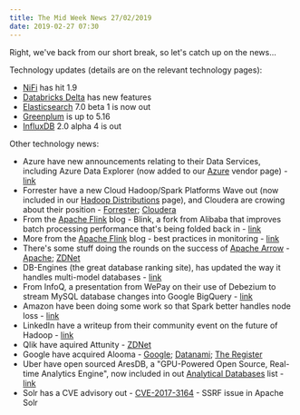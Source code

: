 ```yaml
---
title: The Mid Week News 27/02/2019
date: 2019-02-27 07:30
---
```

Right, we've back from our short break, so let's catch up on the news...
<!--more-->

Technology updates (details are on the relevant technology pages):

* [NiFi](/technologies/apache-nifi) has hit 1.9
* [Databricks Delta](/technologies/databricks-delta/) has new features
* [Elasticsearch](/technologies/elasticsearch/) 7.0 beta 1 is now out
* [Greenplum](/technologies/greenplum/) is up to 5.16
* [InfluxDB](/technologies/influxdb/) 2.0 alpha 4 is out

Other technology news:

* Azure have new announcements relating to their Data Services, including Azure Data Explorer (now added to our [Azure](/tech-vendors/microsoft-azure) vendor page) - [link](https://azure.microsoft.com/en-us/blog/individually-great-collectively-unmatched-announcing-updates-to-3-great-azure-data-services/)
* Forrester have a new Cloud Hadoop/Spark Platforms Wave out (now included in our [Hadoop Distributions](/tech-categories/hadoop-distributions/) page), and Cloudera are crowing about their position - [Forrester](https://www.forrester.com/report/The+Forrester+Wave+Cloud+HadoopSpark+Platforms+Q1+2019/-/E-RES142663); [Cloudera](http://vision.cloudera.com/clouderas-and-hortonworks-data-platform-in-the-cloud-named-among-leaders-in-new-forrester-wave/)
* From the [Apache Flink](/technologies/apache-flink/) blog - Blink, a fork from Alibaba that improves batch processing performance that's being folded back in - [link](https://flink.apache.org/news/2019/02/13/unified-batch-streaming-blink.html)
* More from the [Apache Flink](/technologies/apache-flink/) blog - best practices in monitoring - [link](https://flink.apache.org/news/2019/02/25/monitoring-best-practices.html)
* There's some stuff doing the rounds on the success of [Apache Arrow](/technologies/apache-arrow/) - [Apache](https://blogs.apache.org/foundation/entry/the-apache-software-foundation-announces46); [ZDNet](https://www.zdnet.com/article/apache-arrow-the-little-data-accelerator-that-could/)
* DB-Engines (the great database ranking site), has updated the way it handles multi-model databases - [link](https://db-engines.com/en/blog_post/80)
* From InfoQ, a presentation from WePay on their use of Debezium to stream MySQL database changes into Google BigQuery - [link](https://www.infoq.com/presentations/wepay-database-streaming)
* Amazon have been doing some work so that Spark better handles node loss - [link](https://aws.amazon.com/blogs/big-data/spark-enhancements-for-elasticity-and-resiliency-on-amazon-emr/)
* LinkedIn have a writeup from their community event on the future of Hadoop - [link](https://engineering.linkedin.com/blog/2019/02/the-present-and-future-of-apache-hadoop--a-community-meetup-at-l)
* Qlik have aquired Attunity - [ZDNet](https://www.zdnet.com/article/qlik-to-acquire-attunity-for-560m/)
* Google have acquired Alooma - [Google](https://cloud.google.com/blog/topics/inside-google-cloud/google-announces-intent-to-acquire-alooma-to-simplify-cloud-migration); [Datanami](https://www.datanami.com/2019/02/21/google-doubles-down-on-cloud-data-migration/); [The Register](https://www.theregister.co.uk/2019/02/20/google_buys_alooma/)
* Uber have open sourced AresDB, a "GPU-Powered Open Source, Real-time Analytics Engine", now included in out [Analytical Databases](/tech-categories/analytical-databases/) list - [link](https://eng.uber.com/aresdb/)
* Solr has a CVE advisory out - [CVE-2017-3164](http://www.cve.mitre.org/cgi-bin/cvename.cgi?name=2017-3164) - SSRF issue in Apache Solr